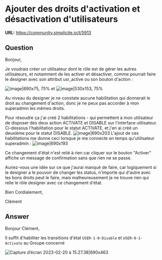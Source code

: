 # Ajouter des droits d'activation et désactivation d'utilisateurs

**URL:** https://community.simplicite.io/t/5913

## Question
Bonjour,

Je voudrais créer un utilisateur dont le rôle est de gérer les autres utilisateurs, et notamment de les activer et désactiver, comme pourrait faire le designer avec son attribut usr_active ou son bouton d'action : 

![image|690x75, 75%](upload://6tt841EbJVHIxTId6q9Q4N5m7kL.png)
 et
![image|530x153, 75%](upload://pdbJSkdZ5LmR2OTjk8I3pjaeKVp.png)

Au niveau du designer je ne constate aucune habilitation qui donnerait le droit au changement d'action, donc je ne peux pas accorder à mon superadmin les mêmes droits.

Pour résoudre ça j'ai créé 2 habilitations - qui permettent à mon utilisateur de disposer des deux action ACTIVATE et DISABLE sur l'interface utilisateur. Ci-dessous l'habilitation pour le statut ACTIVATE, et j'en ai créé un deuxième pour le statut DISABLE.
![image|690x203](upload://wT9TbG8vs478nKW06on1Er4woZA.png)
L'ajout de ces habilitations me donne ceci lorsque je me connecte en temps qu'utilisateur superadmin : 
![image|690x193](upload://wEGpW1HxA1dTK2dPOR7ZEkRaJTH.png)

Ce changement d'état n'est relié à rien car cliquer sur le bouton "Activer" affiche un message de confirmation sans que rien ne se passe.

Auriez-vous une idée sur ce que j'aurai manqué de faire, car  logiquement si le designer a le pouvoir de changer les status, n'importe qui d'autre avec les bons droits peut le faire, mais malheureusement je ne trouve rien qui relie le rôle designer avec ce changement d'état.

Bien Cordialement,

Clément

## Answer
Bonjour Clément, 

Il suffit d'habiliter les transitions d'état `USER-1-0-Disable` et `USER-0-1-Activate` au Groupe concerné

![Capture d’écran 2023-02-20 à 15.27.38|690x463](upload://8ul9BGj8NjUZDtR4PrCO0x28qrO.jpeg)
